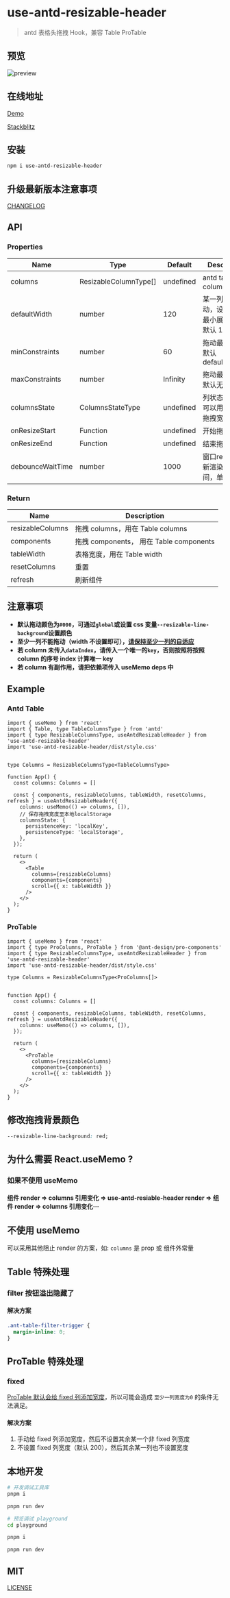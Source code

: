 # use-antd-resizable-header

> antd 表格头拖拽 Hook，兼容 Table ProTable

## 预览

![preview](./screenshots/new_preview.gif)

## 在线地址

[Demo](https://hemengke1997.github.io/use-antd-resizable-header/)

[Stackblitz](https://stackblitz.com/edit/use-antd-resizable-header-demo?file=src%2FApp.tsx)

## 安装

```sh
npm i use-antd-resizable-header
```

## 升级最新版本注意事项

[CHANGELOG](./docs/3.md)

## API

### Properties

| Name             | Type                  | Default   | Description                                      |
| ---------------- | --------------------- | --------- | ------------------------------------------------ |
| columns          | ResizableColumnType[] | undefined | antd table 的 columns                            |
| defaultWidth     | number                | 120       | 某一列不能拖动，设置该列的最小展示宽度，默认 120 |
| minConstraints   | number                | 60        | 拖动最小宽度 默认 defaultWidth/2                 |
| maxConstraints   | number                | Infinity  | 拖动最大宽度 默认无穷                            |
| columnsState     | ColumnsStateType      | undefined | 列状态的配置，可以用来操作列拖拽宽度             |
| onResizeStart    | Function              | undefined | 开始拖拽时触发                                   |
| onResizeEnd      | Function              | undefined | 结束拖拽时触发                                   |
| debounceWaitTime | number                | 1000      | 窗口resize时重新渲染的防抖时间，单位 ms          |

### Return

| Name             | Description                             |
| ---------------- | --------------------------------------- |
| resizableColumns | 拖拽 columns，用在 Table columns        |
| components       | 拖拽 components， 用在 Table components |
| tableWidth       | 表格宽度，用在 Table width              |
| resetColumns     | 重置                                    |
| refresh          | 刷新组件                                |

## 注意事项

- **默认拖动颜色为`#000`，可通过`global`或设置 css 变量`--resizable-line-background`设置颜色**
- **至少一列不能拖动（width 不设置即可），[请保持至少一列的自适应](https://ant-design.antgroup.com/components/table-cn#table-demo-fixed-columns)**
- **若 column 未传入`dataIndex`，请传入一个唯一的`key`，否则按照将按照 column 的序号 index 计算唯一 key**
- **若 column 有副作用，请把依赖项传入 useMemo deps 中**

## Example

### Antd Table

```tsx
import { useMemo } from 'react'
import { Table, type TableColumnsType } from 'antd'
import { type ResizableColumnsType, useAntdResizableHeader } from 'use-antd-resizable-header'
import 'use-antd-resizable-header/dist/style.css'


type Columns = ResizableColumnsType<TableColumnsType>

function App() {
  const columns: Columns = []

  const { components, resizableColumns, tableWidth, resetColumns, refresh } = useAntdResizableHeader({
    columns: useMemo(() => columns, []),
    // 保存拖拽宽度至本地localStorage
    columnsState: {
      persistenceKey: 'localKey',
      persistenceType: 'localStorage',
    },
  });

  return (
    <>
      <Table
        columns={resizableColumns}
        components={components}
        scroll={{ x: tableWidth }}
      />
    </>
  );
}
```

### ProTable

```tsx
import { useMemo } from 'react'
import { type ProColumns, ProTable } from '@ant-design/pro-components'
import { type ResizableColumnsType, useAntdResizableHeader } from 'use-antd-resizable-header'
import 'use-antd-resizable-header/dist/style.css'

type Columns = ResizableColumnsType<ProColumns[]>


function App() {
  const columns: Columns = []

  const { components, resizableColumns, tableWidth, resetColumns, refresh } = useAntdResizableHeader({
    columns: useMemo(() => columns, []),
  });

  return (
    <>
      <ProTable
        columns={resizableColumns}
        components={components}
        scroll={{ x: tableWidth }}
      />
    </>
  );
}
```

## 修改拖拽背景颜色

```css
--resizable-line-background: red;
```


## 为什么需要 React.useMemo ?

### 如果不使用 useMemo

#### 组件 render => columns 引用变化 => use-antd-resiable-header render => 组件 render => columns 引用变化···

## 不使用 useMemo

可以采用其他阻止 render 的方案，如: `columns` 是 prop 或 组件外常量

## Table 特殊处理

### filter 按钮溢出隐藏了

#### 解决方案

```css
.ant-table-filter-trigger {
  margin-inline: 0;
}
```

## ProTable 特殊处理

### fixed

[ProTable 默认会给 fixed 列添加宽度](https://github.com/ant-design/pro-components/blob/master/packages/table/src/utils/genProColumnToColumn.tsx#L115-L116)，所以可能会造成 `至少一列宽度为0` 的条件无法满足。

#### 解决方案

1. 手动给 fixed 列添加宽度，然后不设置其余某一个非 fixed 列宽度
2. 不设置 fixed 列宽度（默认 200），然后其余某一列也不设置宽度

## 本地开发

```bash
# 开发调试工具库
pnpm i

pnpm run dev

# 预览调试 playground
cd playground

pnpm i

pnpm run dev
```

## MIT

[LICENSE](https://github.com/hemengke1997/use-antd-resizable-header/blob/master/LICENSE)
